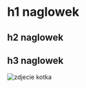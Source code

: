 # h1 naglowek
## h2 naglowek
## h3 naglowek

![zdjecie kotka](https://octodex.github.com/images/yaktocat.png)
